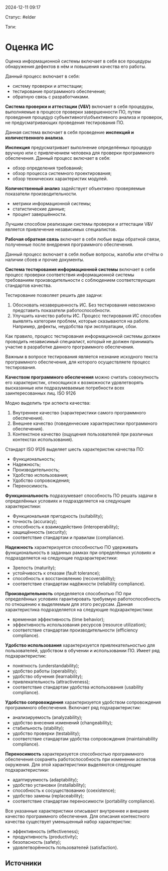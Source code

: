2024-12-11 09:17

Статус: #elder 

Тэги:
# Оценка ИС

Оценка информационной системы включает в себя все процедуры обнаружения дефектов в нём и повышения качества его работы.

Данный процесс включает в себя:
- систему проверки и аттестации;
- тестирование программного обеспечения;
- обратную связь с разработчиками.

**Система проверки и аттестации (V&V)** включает в себя процедуры, выполняемые в процессе проверки завершенности ПО, путем проведения процедур субъективного\объективного анализа и проверок, не предусматривающих проведения тестирования ПО.

Данная система включает в себя проведение **инспекций и количественного анализа**.

**Инспекция** предусматривает выполнение определённых процедур вручную или с привлечением человека для проверки программного обеспечения. Данный процесс включает в себя:
- обзор определения требований;
- обзор процесса системного проектирования;
- обзор технических характеристик модулей.

**Количественный анализ** задействует объективно проверяемые показатели производительности.
- метрики информационной системы;
- статистические данные;
- процент завершённости.

Лучшим способом реализации системы проверки и аттестации V&V является привлечение независимых специалистов.

**Рабочая обратная связь** включает в себя любые виды обратной связи, полученные после внедрения программного обеспечения.

Данный процесс включает в себя любые вопросы, жалобы или отчёты о наличии сбоев и прочие документы.

**Система тестирования информационной системы** включает в себя процесс проверки соответствия информационной системы требованиям производительности с соблюдением соответствующих стандартов качества.

Тестирование позволяет решить две задачи:
1. Обосновать незавершенность ИС. Без тестирования невозможно представить показатели работоспособности.
2. Улучшить качество работы ИС. Процесс тестирования ИС способен выявлять категории проблем, которые сказываются на работе. Например, дефекты, неудобства при эксплуатации, сбои.

Как правило, процесс тестирования информационной системы должен проводить независимый специалист, который не должен принимать участие в разработке данного программного обеспечения.

Важным в вопросе тестирования является незнание исходного текста программного обеспечения, для которого осуществляете процесс тестирования.

**Качеством программного обеспечения** можно считать совокупность его характеристик, относящихся к возможности удовлетворять высказанные или подразумеваемые потребности всех заинтересованных лиц. ISO 9126

Модно выделить три аспекта качества:
1. Внутреннее качество (характеристики самого программного обеспечения).
2. Внешнее качество (поведенческие характеристики программного обеспечения).
3. Контекстное качество (ощущения пользователей при различных контекстах использования).

Стандарт ISO 9126 выделяет шесть характеристик качества ПО:
- Функциональность;
- Надежность;
- Производительность;
- Удобство использования;
- Удобство сопровождения;
- Переносимость.

**Функциональность** подразумевает способность ПО решать задачи в определённых условиях и подразделяется на следующие характеристики:
- Функциональная пригодность (suitability);
- точность (accuracy);
- способность к взаимодействию (interoperability);
- защищённость (security);
- соответствие стандартам и правилам (compliance).

**Надежность** характеризуется способностью ПО удерживать функциональность в заданных рамках при определённых условиях и подразделяется на следующие подхарактеристики:
- Зрелость (maturity);
- устойчивость к отказам (fault tolerance);
- способность к восстановлению (recoverability);
- соответствие стандартам надёжности (reliability compliance).

**Производительность** определяется способнотью ПО при определённых условиях гарантировать требуемую работоспособность по отношению к выделяемым для этого ресурсам. Данная характеристика подразделяется на следующие подхарактеристики:
- временная эффективность (time behavior);
- эффективность использования ресурсов (resource utilization);
- соответствие стандартам производительности (efficiency compliance).

**Удобство использования** характеризуется привлекательностью для пользователей, удобством в обучении и использовании ПО. Имеет ряд подхарактеристик:
- понятность (understandability);
- удобство работы (operability);
- удобство обучения (learnability);
- привлекательность (attractiveness);
- соответствие стандартам удобства использования (usability compliance).

**Удобство сопровождения** характеризуется удобством сопровождения программного обеспечения. Включает ряд подхарактеристик:
- анализируемость (analyzability);
- удобство внесения изменений (changeability);
- стабильность (stability);
- удобство проверки (testability);
- соответствие стандартам удобства сопровождения (maintainability compliance).

**Переносимость** характеризуется способностью программного обеспечения сохранять работоспособность при изменении аспектов окружения. Для этой характеристики выделяются  следующие подхарактеристики:
- адаптируемость (adaptability);
- удобство установки (installability);
- способность к сосуществованию (coexistence);
- удобство замены (replaceability);
- соответствие стандартам переносимости (portability compliance).

Все указанные характеристики описывают внутреннее и внешнее качество программного обеспечения. Для описания контекстного качества существует уменьшенный набор характеристик:
- эффективность (effectiveness);
- продуктивность (productivity);
- безопасность (safety);
- удовлетворённость пользователей (satisfaction).
## Источники